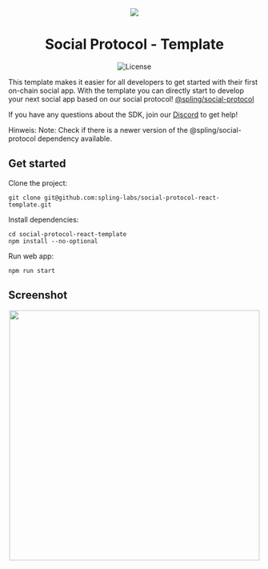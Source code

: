 <div align="center">
  <img src="https://raw.githubusercontent.com/spling-labs/social-protocol-react-template/main/assets/spling_header.jpg" />

  <h1>Social Protocol - Template</h1>
   <p>
    <img alt="License" src="https://img.shields.io/npm/l/@spling/social-protocol" />
 </p>
</div>

This template makes it easier for all developers to get started with their first on-chain social app. With the template you can directly start to develop your next social app based on our social protocol! [@spling/social-protocol](https://www.npmjs.com/package/@spling/social-protocol)

If you have any questions about the SDK, join our [Discord](https://discord.gg/7e3QN3Hy64) to get help!

Hinweis: Note: Check if there is a newer version of the @spling/social-protocol dependency available. 

## Get started

Clone the project:

```shell
git clone git@github.com:spling-labs/social-protocol-react-template.git
```

Install dependencies:

```shell
cd social-protocol-react-template
npm install --no-optional
```

Run web app:

```shell
npm run start
```

## Screenshot

<div align="center">
  <img src="https://raw.githubusercontent.com/spling-labs/social-protocol-react-template/main/assets/screenshot.png" height="500"/>
</div>
